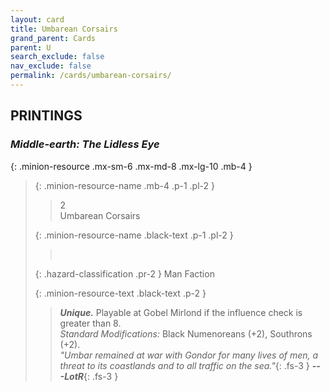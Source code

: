```yaml
---
layout: card
title: Umbarean Corsairs
grand_parent: Cards
parent: U
search_exclude: false
nav_exclude: false
permalink: /cards/umbarean-corsairs/
---
```


## PRINTINGS


### _Middle-earth: The Lidless Eye_

{: .minion-resource .mx-sm-6 .mx-md-8 .mx-lg-10 .mb-4 }
> {: .minion-resource-name .mb-4 .p-1 .pl-2 }
> > <div class="hazard-mp">2</div>
> > <div class="card-name">Umbarean Corsairs</div>
>
> {: .minion-resource-name .black-text .p-1 .pl-2 }
> > &nbsp;
>
> {: .hazard-classification .pr-2 }
> Man Faction
>
> {: .minion-resource-text .black-text .p-2 }
> > _**Unique.**_ Playable at Gobel Mirlond if the influence check is greater than 8.  <br>_Standard Modifications:_ Black Numenoreans (+2), Southrons (+2). <br>_"Umbar remained at war with Gondor for many lives of men, a threat to its coastlands and to all traffic on the sea."_{: .fs-3 } ***---&#65279;LotR***{: .fs-3 }  
> 
